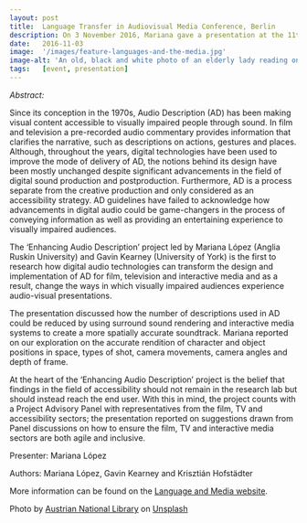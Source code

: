 ```yaml
---
layout: post
title:  Language Transfer in Audiovisual Media Conference, Berlin
description: On 3 November 2016, Mariana gave a presentation at the 11th International Conference on Language Transfer in Audiovisual Media, Berlin. The title of the presentation was Towards a Framework for Enhanced Audio Description
date:   2016-11-03
image:  '/images/feature-languages-and-the-media.jpg'
image-alt: 'An old, black and white photo of an elderly lady reading on a sofa while being recorded with a camera crew.'
tags:   [event, presentation]
---
```

*Abstract:*

Since its conception in the 1970s, Audio Description (AD) has been making visual content accessible to visually impaired people through sound. In film and television a pre-recorded audio commentary provides information that clarifies the narrative, such as descriptions on actions, gestures and places. Although, throughout the years, digital technologies have been used to improve the mode of delivery of AD, the notions behind its design have been mostly unchanged despite significant advancements in the field of digital sound production and postproduction. Furthermore, AD is a process separate from the creative production and only considered as an accessibility strategy. AD guidelines have failed to acknowledge how advancements in digital audio could be game-changers in the process of conveying information as well as providing an entertaining experience to visually impaired audiences.

The ‘Enhancing Audio Description’ project led by Mariana López (Anglia Ruskin University) and Gavin Kearney (University of York) is the first to research how digital audio technologies can transform the design and implementation of AD for film, television and interactive media and as a result, change the ways in which visually impaired audiences experience audio-visual presentations.

The presentation discussed how the number of descriptions used in AD could be reduced by using surround sound rendering and interactive media systems to create a more spatially accurate soundtrack. Mariana reported on our exploration on the accurate rendition of character and object positions in space, types of shot, camera movements, camera angles and depth of frame.

At the heart of the ‘Enhancing Audio Description’ project is the belief that findings in the field of accessibility should not remain in the research lab but should instead reach the end user. With this in mind, the project counts with a Project Advisory Panel with representatives from the film, TV and accessibility sectors; the presentation reported on suggestions drawn from Panel discussions on how to ensure the film, TV and interactive media sectors are both agile and inclusive.

Presenter: Mariana López

Authors: Mariana López, Gavin Kearney and Krisztián Hofstädter

More information can be found on the [Language and Media website](https://languages-media.com/conference_programme.php).

Photo by <a href="https://unsplash.com/@austriannationallibrary?utm_source=unsplash&utm_medium=referral&utm_content=creditCopyText">Austrian National Library</a> on <a href="https://unsplash.com/s/photos/tv-presenter?utm_source=unsplash&utm_medium=referral&utm_content=creditCopyText">Unsplash</a>
  